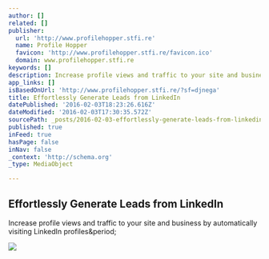 ```yaml
---
author: []
related: []
publisher:
  url: 'http://www.profilehopper.stfi.re'
  name: Profile Hopper
  favicon: 'http://www.profilehopper.stfi.re/favicon.ico'
  domain: www.profilehopper.stfi.re
keywords: []
description: Increase profile views and traffic to your site and business by automatically visiting LinkedIn profiles.
app_links: []
isBasedOnUrl: 'http://www.profilehopper.stfi.re/?sf=djnega'
title: Effortlessly Generate Leads from LinkedIn
datePublished: '2016-02-03T18:23:26.616Z'
dateModified: '2016-02-03T17:30:35.572Z'
sourcePath: _posts/2016-02-03-effortlessly-generate-leads-from-linkedin.md
published: true
inFeed: true
hasPage: false
inNav: false
_context: 'http://schema.org'
_type: MediaObject

---
```

<article style=""><h1>Effortlessly Generate Leads from LinkedIn</h1><p>Increase profile views and traffic to your site and business by automatically visiting LinkedIn profiles&amp;period;</p><img src="http://www.profilehopper.com/images/ogHeader.png" /></article>